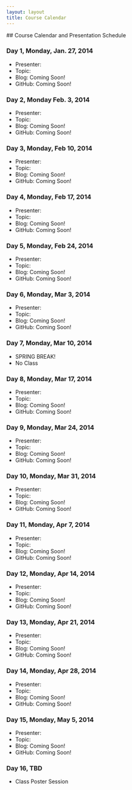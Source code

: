 ```yaml
---
layout: layout
title: Course Calendar
---
```


<section class="content">
## Course Calendar and Presentation Schedule

### Day 1, Monday, Jan. 27, 2014
 - Presenter:
 - Topic:
 - Blog: Coming Soon!
 - GitHub: Coming Soon!

### Day 2, Monday Feb. 3, 2014
 - Presenter:
 - Topic:
 - Blog: Coming Soon!
 - GitHub: Coming Soon!
 
### Day 3, Monday, Feb 10, 2014
 - Presenter:
 - Topic:
 - Blog: Coming Soon!
 - GitHub: Coming Soon!
 
### Day 4, Monday, Feb 17, 2014
 - Presenter:
 - Topic:
 - Blog: Coming Soon!
 - GitHub: Coming Soon!
 
### Day 5, Monday, Feb 24, 2014
 - Presenter:
 - Topic:
 - Blog: Coming Soon!
 - GitHub: Coming Soon!
 
### Day 6, Monday, Mar 3, 2014
 - Presenter:
 - Topic:
 - Blog: Coming Soon!
 - GitHub: Coming Soon!
 
### Day 7, Monday, Mar 10, 2014
 - SPRING BREAK!
 - No Class
 
### Day 8, Monday, Mar 17, 2014
 - Presenter:
 - Topic:
 - Blog: Coming Soon!
 - GitHub: Coming Soon!
 
### Day 9, Monday, Mar 24, 2014
 - Presenter:
 - Topic:
 - Blog: Coming Soon!
 - GitHub: Coming Soon!
 
### Day 10, Monday, Mar 31, 2014
 - Presenter:
 - Topic:
 - Blog: Coming Soon!
 - GitHub: Coming Soon!
 
### Day 11, Monday, Apr 7, 2014
 - Presenter:
 - Topic:
 - Blog: Coming Soon!
 - GitHub: Coming Soon!
 
### Day 12, Monday, Apr 14, 2014
 - Presenter:
 - Topic:
 - Blog: Coming Soon!
 - GitHub: Coming Soon!
 
### Day 13, Monday, Apr 21, 2014
 - Presenter:
 - Topic:
 - Blog: Coming Soon!
 - GitHub: Coming Soon!
 
### Day 14, Monday, Apr 28, 2014
 - Presenter:
 - Topic:
 - Blog: Coming Soon!
 - GitHub: Coming Soon!
 
### Day 15, Monday, May 5, 2014
 - Presenter:
 - Topic:
 - Blog: Coming Soon!
 - GitHub: Coming Soon!
 
### Day 16, TBD
 - Class Poster Session
 </section>
